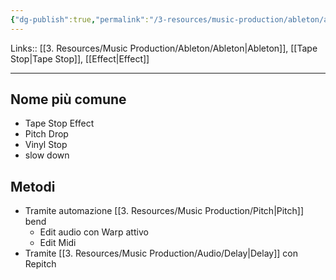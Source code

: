 ```yaml
---
{"dg-publish":true,"permalink":"/3-resources/music-production/ableton/ableton-tape-stop-effect/","tags":["type/note"]}
---
```


Links:: [[3. Resources/Music Production/Ableton/Ableton\|Ableton]], [[Tape Stop\|Tape Stop]], [[Effect\|Effect]]

---
## Nome più comune

- Tape Stop Effect
- Pitch Drop
- Vinyl Stop
- slow down

## Metodi

- Tramite automazione [[3. Resources/Music Production/Pitch\|Pitch]] bend
	- Edit audio con Warp attivo
	- Edit Midi
- Tramite [[3. Resources/Music Production/Audio/Delay\|Delay]] con Repitch


